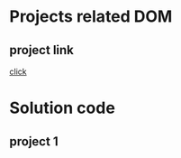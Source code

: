# Projects related DOM

## project link
[click]()

# Solution code 

## project 1

```javascript


```